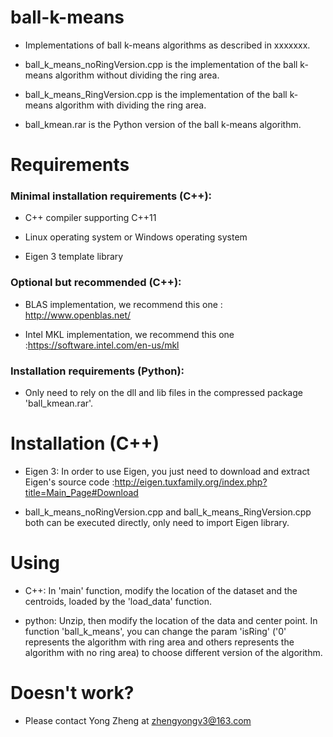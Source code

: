 # ball-k-means

* Implementations of ball k-means algorithms as described in xxxxxxx.

* ball_k_means_noRingVersion.cpp is the implementation of the ball k-means algorithm without dividing the ring area.

* ball_k_means_RingVersion.cpp is the implementation of the ball k-means algorithm with dividing the ring area.

* ball_kmean.rar is the Python version of the ball k-means algorithm.

# Requirements

### Minimal installation requirements (C++):

* C++ compiler supporting C++11
  
* Linux operating system or Windows operating system

* Eigen 3 template library

### Optional but recommended (C++):

* BLAS implementation, we recommend this one : http://www.openblas.net/
  
* Intel MKL implementation, we recommend this one :https://software.intel.com/en-us/mkl


### Installation requirements (Python):

* Only need to rely on the dll and lib files in the compressed package 'ball_kmean.rar'.

# Installation (C++)

* Eigen 3: In order to use Eigen, you just need to download and extract Eigen's source code :http://eigen.tuxfamily.org/index.php?title=Main_Page#Download

* ball_k_means_noRingVersion.cpp and ball_k_means_RingVersion.cpp both can be executed directly, only need to import Eigen library.

# Using

* C++: In 'main' function, modify the location of the dataset and the centroids, loaded by the 'load_data' function.

* python: Unzip, then modify the location of the data and center point. In function 'ball_k_means', you can change the param 'isRing' ('0' represents the algorithm with ring area and others represents the algorithm with no ring area) to choose different version of the algorithm.

# Doesn't work?

* Please contact Yong Zheng at zhengyongv3@163.com
